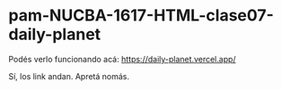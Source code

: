 # pam-NUCBA-1617-HTML-clase07-daily-planet

Podés verlo funcionando acá:
https://daily-planet.vercel.app/

Sí, los link andan. Apretá nomás.
